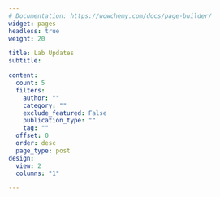 ```yaml
---
# Documentation: https://wowchemy.com/docs/page-builder/
widget: pages
headless: true
weight: 20

title: Lab Updates
subtitle:

content:
  count: 5
  filters:
    author: ""
    category: ""
    exclude_featured: False
    publication_type: ""
    tag: ""
  offset: 0
  order: desc
  page_type: post
design:
  view: 2
  columns: "1"

---
```

